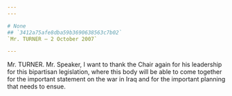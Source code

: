 ```yaml
---
---

# None
## `3412a75afe8dba59b3690638563c7b02`
`Mr. TURNER — 2 October 2007`

---
```



Mr. TURNER. Mr. Speaker, I want to thank the Chair again for his 
leadership for this bipartisan legislation, where this body will be 
able to come together for the important statement on the war in Iraq 
and for the important planning that needs to ensue.